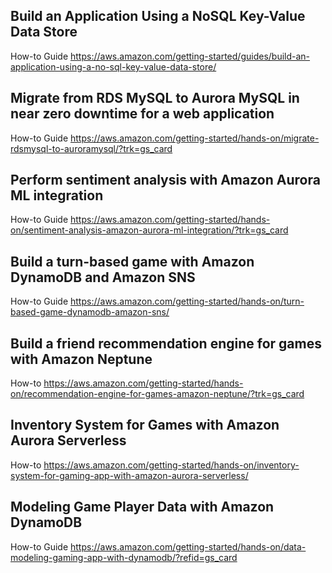## Build an Application Using a NoSQL Key-Value Data Store

How-to Guide https://aws.amazon.com/getting-started/guides/build-an-application-using-a-no-sql-key-value-data-store/

## Migrate from RDS MySQL to Aurora MySQL in near zero downtime for a web application

How-to Guide https://aws.amazon.com/getting-started/hands-on/migrate-rdsmysql-to-auroramysql/?trk=gs_card

## Perform sentiment analysis with Amazon Aurora ML integration

How-to Guide https://aws.amazon.com/getting-started/hands-on/sentiment-analysis-amazon-aurora-ml-integration/?trk=gs_card

## Build a turn-based game with Amazon DynamoDB and Amazon SNS
How-to Guide https://aws.amazon.com/getting-started/hands-on/turn-based-game-dynamodb-amazon-sns/

## Build a friend recommendation engine for games with Amazon Neptune
How-to https://aws.amazon.com/getting-started/hands-on/recommendation-engine-for-games-amazon-neptune/?trk=gs_card

## Inventory System for Games with Amazon Aurora Serverless
How-to https://aws.amazon.com/getting-started/hands-on/inventory-system-for-gaming-app-with-amazon-aurora-serverless/

## Modeling Game Player Data with Amazon DynamoDB
How-to Guide https://aws.amazon.com/getting-started/hands-on/data-modeling-gaming-app-with-dynamodb/?refid=gs_card
